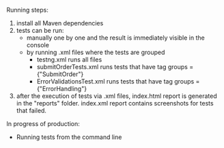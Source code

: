 
Running steps:
1. install all Maven dependencies
2. tests can be run:
   - manually one by one and the result is immediately visible in the console
   - by running .xml files where the tests are grouped
       - testng.xml runs all files
       - submitOrderTests.xml runs tests that have tag groups = {"SubmitOrder"}
       - ErrorValidationsTest.xml runs tests that have tag groups = {"ErrorHandling"}
3. after the execution of tests via .xml files, index.html report is generated in the "reports" folder. 
index.xml report contains screenshots for tests that failed.

In progress of production:
- Running tests from the command line

